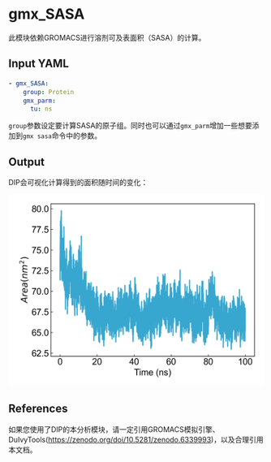 # gmx_SASA

此模块依赖GROMACS进行溶剂可及表面积（SASA）的计算。

## Input YAML

```yaml
- gmx_SASA:
    group: Protein
    gmx_parm:
      tu: ns
```

`group`参数设定要计算SASA的原子组。同时也可以通过`gmx_parm`增加一些想要添加到`gmx sasa`命令中的参数。

## Output

DIP会可视化计算得到的面积随时间的变化：

![gmx_SASA](static/gmx_SASA.png)

## References

如果您使用了DIP的本分析模块，请一定引用GROMACS模拟引擎、DuIvyTools(https://zenodo.org/doi/10.5281/zenodo.6339993)，以及合理引用本文档。
